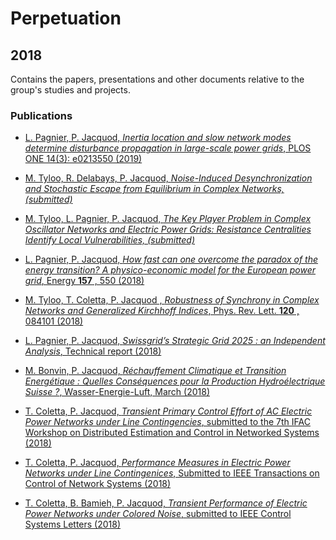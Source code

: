 # Perpetuation
## 2018
Contains the papers, presentations and other documents relative to the group's studies and projects.

### Publications

*  [L. Pagnier, P. Jacquod, *Inertia location and slow network modes determine disturbance propagation in large-scale power grids*, PLOS ONE 14(3): e0213550 (2019)](https://github.com/GeeeHesso/Perpetuation/tree/master/2018/Papers/inertia)

*  [M. Tyloo, R. Delabays, P. Jacquod, *Noise-Induced Desynchronization and Stochastic Escape from Equilibrium in Complex Networks, (submitted)*](https://github.com/GeeeHesso/Perpetuation/tree/master/2018/Papers/Escape_Criterion)

*  [M. Tyloo, L. Pagnier, P. Jacquod, *The Key Player Problem in Complex Oscillator Networks and Electric Power Grids: Resistance Centralities Identify Local Vulnerabilities, (submitted)*](https://github.com/GeeeHesso/Perpetuation/tree/master/2018/Papers/key_players)

*  [L. Pagnier, P. Jacquod, *How fast can one overcome the paradox of the energy transition? A physico-economic model for the European power grid*, Energy **157** , 550 (2018)](https://github.com/GeeeHesso/Perpetuation/tree/master/2018/Papers/Energy)

* [M. Tyloo, T. Coletta, P. Jacquod , *Robustness of Synchrony in Complex Networks and Generalized Kirchhoff Indices*, Phys. Rev. Lett. **120** , 084101 (2018)](https://github.com/GeeeHesso/Perpetuation/tree/master/2018/Papers/Kirchhoff)

* [L. Pagnier, P. Jacquod, *Swissgrid’s Strategic Grid 2025 : an Independent Analysis*, Technical report (2018)](https://github.com/GeeeHesso/Perpetuation/tree/master/2018/Papers/Swissgrid_2025)

* [M. Bonvin, P. Jacquod, *Réchauffement Climatique et Transition Energétique : Quelles Conséquences pour la Production Hydroélectrique Suisse ?*, Wasser-Energie-Luft, March (2018)](https://github.com/GeeeHesso/Perpetuation/tree/master/2018/Papers/WEL)

* [T. Coletta, P. Jacquod, *Transient Primary Control Effort of AC Electric Power Networks under Line Contingencies*, submitted to the 7th IFAC Workshop on Distributed Estimation and Control in Networked Systems (2018)](https://github.com/GeeeHesso/Perpetuation/tree/master/2018/Papers/ifac2018)

* [T. Coletta, P. Jacquod, *Performance Measures in Electric Power Networks under Line Contingenices*, Submitted to IEEE Transactions on Control of Network Systems (2018)](https://github.com/GeeeHesso/Perpetuation/tree/master/2018/Papers/Gramian)

* [T. Coletta, B. Bamieh, P. Jacquod, *Transient Performance of Electric Power Networks under Colored Noise*, submitted to IEEE Control Systems Letters (2018)](https://github.com/GeeeHesso/Perpetuation/tree/master/2018/Papers/Gramiannoise)
